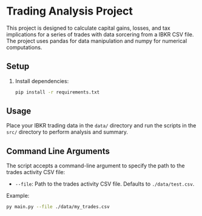 # Trading Analysis Project

This project is designed to calculate capital gains, losses, and tax implications for a series of trades with data sorcering from a IBKR CSV file. The project uses pandas for data manipulation and numpy for numerical computations.

## Setup

1. Install dependencies:

    ```sh
    pip install -r requirements.txt
    ```

## Usage

Place your IBKR trading data in the `data/` directory and run the scripts in the `src/` directory to perform analysis and summary.

## Command Line Arguments

The script accepts a command-line argument to specify the path to the trades activity CSV file:

*   `--file`: Path to the trades activity CSV file. Defaults to `./data/test.csv`.

Example:

```sh
py main.py --file ./data/my_trades.csv
```
